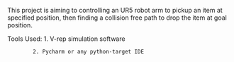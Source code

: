 This project is aiming to controlling an UR5 robot arm to pickup an item at specified position, then finding a collision free path to drop the item at goal position.

Tools Used: 1. V-rep simulation software
            
            2. Pycharm or any python-target IDE
